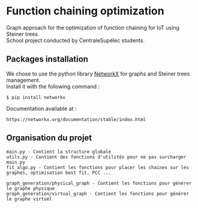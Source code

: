 # Function chaining optimization

Graph approach for the optimization of function chaining for IoT using Steiner trees.  
School project conducted by CentraleSupélec students.

## Packages installation

We chose to use the python library [NetworkX](https://networkx.org/) for graphs and Steiner trees management.  
Install it with the following command :

    $ pip install networkx

Documentation available at :

    https://networkx.org/documentation/stable/index.html

## Organisation du projet

    main.py - Contient la structure globale
    utils.py - Contient des fonctions d'utilités pour ne pas surcharger main.py
    fit_algo.py - Contient les fonctions pour placer les chaines sur les graphes, optimisation best fit, PCC ...

    graph_generation/physical_graph - Contient les fonctions pour générer le graphe physique
    graph_generation/virtual_graph - Contient les fonctions pour générer le graphe virtuel

